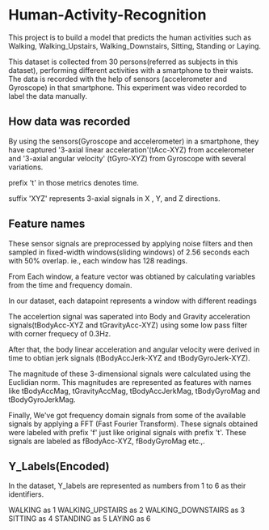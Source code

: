 # Human-Activity-Recognition
This project is to build a model that predicts the human activities such as Walking, Walking_Upstairs, Walking_Downstairs, Sitting, Standing or Laying.

This dataset is collected from 30 persons(referred as subjects in this dataset), performing different activities with a smartphone to their waists. The data is recorded with the help of sensors (accelerometer and Gyroscope) in that smartphone. This experiment was video recorded to label the data manually.

## How data was recorded
By using the sensors(Gyroscope and accelerometer) in a smartphone, they have captured '3-axial linear acceleration'(tAcc-XYZ) from accelerometer and '3-axial angular velocity' (tGyro-XYZ) from Gyroscope with several variations.

prefix 't' in those metrics denotes time.

suffix 'XYZ' represents 3-axial signals in X , Y, and Z directions.

## Feature names
These sensor signals are preprocessed by applying noise filters and then sampled in fixed-width windows(sliding windows) of 2.56 seconds each with 50% overlap. ie., each window has 128 readings.

From Each window, a feature vector was obtianed by calculating variables from the time and frequency domain.

In our dataset, each datapoint represents a window with different readings

The accelertion signal was saperated into Body and Gravity acceleration signals(tBodyAcc-XYZ and tGravityAcc-XYZ) using some low pass filter with corner frequecy of 0.3Hz.

After that, the body linear acceleration and angular velocity were derived in time to obtian jerk signals (tBodyAccJerk-XYZ and tBodyGyroJerk-XYZ).

The magnitude of these 3-dimensional signals were calculated using the Euclidian norm. This magnitudes are represented as features with names like tBodyAccMag, tGravityAccMag, tBodyAccJerkMag, tBodyGyroMag and tBodyGyroJerkMag.

Finally, We've got frequency domain signals from some of the available signals by applying a FFT (Fast Fourier Transform). These signals obtained were labeled with prefix 'f' just like original signals with prefix 't'. These signals are labeled as fBodyAcc-XYZ, fBodyGyroMag etc.,.

## Y_Labels(Encoded)
In the dataset, Y_labels are represented as numbers from 1 to 6 as their identifiers.

WALKING as 1
WALKING_UPSTAIRS as 2
WALKING_DOWNSTAIRS as 3
SITTING as 4
STANDING as 5
LAYING as 6
